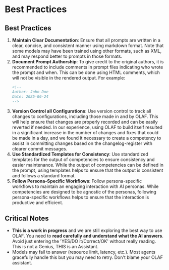 # Best Practices

## Best Practices
1. **Maintain Clear Documentation**: Ensure that all prompts are written in a clear, concise, and consistent manner using markdown format. Note that some models may have been trained using other formats, such as XML, and may respond better to prompts in those formats.
2. **Document Prompt Authorship**: To give credit to the original authors, it is recommended to include comments in prompt files indicating who wrote the prompt and when. This can be done using HTML comments, which will not be visible in the rendered output. For example:
   ```markdown
   <!--
   Author: John Doe
   Date: 2025-06-24
   -->
   ```
3. **Version Control all Configurations**: Use version control to track all changes to configurations, including those made in and by OLAF. This will help ensure that changes are properly recorded and can be easily reverted if needed. In our experience, using OLAF to build itself resulted in a significant increase in the number of changes and fixes that could be made in a day, and we found it necessary to create a competency to assist in committing changes based on the changelog-register with clearer commit messages.
4. **Use Standardized Templates for Consistency**: Use standardized templates for the output of competencies to ensure consistency and easier maintenance. While the output of competencies can be defined in the prompt, using templates helps to ensure that the output is consistent and follows a standard format.
5. **Follow Persona-Specific Workflows**: Follow persona-specific workflows to maintain an engaging interaction with AI personas. While competencies are designed to be agnostic of the personas, following persona-specific workflows helps to ensure that the interaction is productive and efficient.

## Critical Notes
- **This is a work in progress** and we are still exploring the best way to use OLAF. You need to **read carefully and understand what the AI answers**. Avoid just entering the 'YES/DO it/Correct/OK' without really reading. This is not a Genius, THIS is an Assistant.
- Models may fail to answer (resource limit, latency, etc.). Most agents gracefully handle this but you may need to retry. Don't blame your OLAF assistant.
